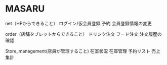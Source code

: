 # MASARU

net（HPからできること）
ログイン/仮会員登録
予約
会員登録情報の変更



order（店舗タブレットからできること）
ドリンク注文
フード注文
注文履歴の確認



Store_management(店員が管理すること)
在室状況
在庫管理
予約リスト
売上集計
